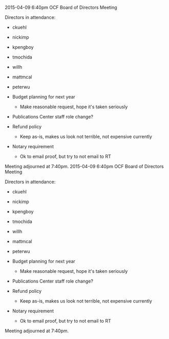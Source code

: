 2015-04-09 6:40pm
OCF Board of Directors Meeting

Directors in attendance:
- ckuehl
- nickimp
- kpengboy
- tmochida
- willh
- mattmcal
- peterwu

- Budget planning for next year
  - Make reasonable request, hope it's taken seriously
- Publications Center staff role change?
- Refund policy
  - Keep as-is, makes us look not terrible, not expensive currently
- Notary requirement
  - Ok to email proof, but try to not email to RT

Meeting adjourned at 7:40pm.
2015-04-09 6:40pm
OCF Board of Directors Meeting

Directors in attendance:
- ckuehl
- nickimp
- kpengboy
- tmochida
- willh
- mattmcal
- peterwu

- Budget planning for next year
  - Make reasonable request, hope it's taken seriously
- Publications Center staff role change?
- Refund policy
  - Keep as-is, makes us look not terrible, not expensive currently
- Notary requirement
  - Ok to email proof, but try to not email to RT

Meeting adjourned at 7:40pm.
